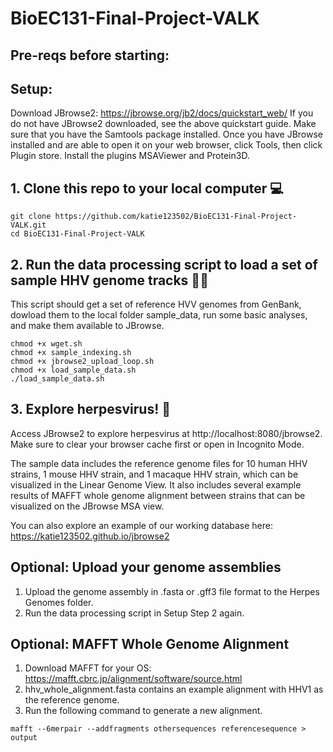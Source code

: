 
# BioEC131-Final-Project-VALK

## Pre-reqs before starting:

## Setup:
Download JBrowse2: https://jbrowse.org/jb2/docs/quickstart_web/
If you do not have JBrowse2 downloaded, see the above quickstart guide.
Make sure that you have the Samtools package installed. 
Once you have JBrowse installed and are able to open it on your web browser, click Tools, then click Plugin store. Install the plugins MSAViewer and Protein3D.

## 1. Clone this repo to your local computer 💻

```
git clone https://github.com/katie123502/BioEC131-Final-Project-VALK.git
cd BioEC131-Final-Project-VALK
```

## 2. Run the data processing script to load a set of sample HHV genome tracks 🧑‍💻
This script should get a set of reference HVV genomes from GenBank, dowload them to the local folder sample_data, run some basic analyses, and make them available to JBrowse.

```
chmod +x wget.sh
chmod +x sample_indexing.sh
chmod +x jbrowse2_upload_loop.sh
chmod +x load_sample_data.sh
./load_sample_data.sh
```

## 3. Explore herpesvirus! 🦠

Access JBrowse2 to explore herpesvirus at http://localhost:8080/jbrowse2. Make sure to clear your browser cache first or open in Incognito Mode.

The sample data includes the reference genome files for 10 human HHV strains, 1 mouse HHV strain, and 1 macaque HHV strain, which can be visualized in the Linear Genome View. It also includes several example results of MAFFT whole genome alignment between strains that can be visualized on the JBrowse MSA view.

You can also explore an example of our working database here: https://katie123502.github.io/jbrowse2 

## Optional: Upload your genome assemblies

1. Upload the genome assembly in .fasta or .gff3 file format to the Herpes Genomes folder.
2. Run the data processing script in Setup Step 2 again.

## Optional: MAFFT Whole Genome Alignment

1. Download MAFFT for your OS: https://mafft.cbrc.jp/alignment/software/source.html 
2. hhv_whole_alignment.fasta contains an example alignment with HHV1 as the reference genome.
3. Run the following command to generate a new alignment.
```
mafft --6merpair --addfragments othersequences referencesequence > output
```
